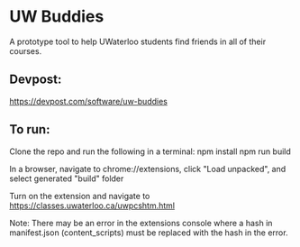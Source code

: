 # UW Buddies

A prototype tool to help UWaterloo students find friends in all of their courses.

## Devpost:

https://devpost.com/software/uw-buddies

## To run:

Clone the repo and run the following in a terminal:
    npm install 
    npm run build

In a browser, navigate to chrome://extensions, click "Load unpacked", and select generated "build" folder

Turn on the extension and navigate to https://classes.uwaterloo.ca/uwpcshtm.html

Note: There may be an error in the extensions console where a hash in manifest.json (content_scripts) must be replaced with the hash in the error.


